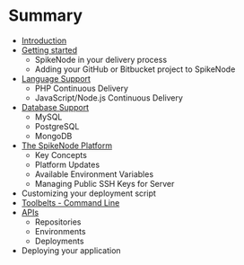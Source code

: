 # Summary

* [Introduction](README.md)
* [Getting started](getting_started.md)
   * SpikeNode in your delivery process
   * Adding your GitHub or Bitbucket project to SpikeNode
* [Language Support](language_support.md)
   * PHP Continuous Delivery
   * JavaScript/Node.js Continuous Delivery
* [Database Support](database_support.md)
   * MySQL
   * PostgreSQL
   * MongoDB
* [The SpikeNode Platform](the_spikenode_platform.md)
   * Key Concepts
   * Platform Updates
   * Available Environment Variables
   * Managing Public SSH Keys for Server
* Customizing your deployment script
* [Toolbelts - Command Line](toolbelts_-_command_line.md)
* [APIs](apis.md)
   * Repositories
   * Environments
   * Deployments
* Deploying your application

